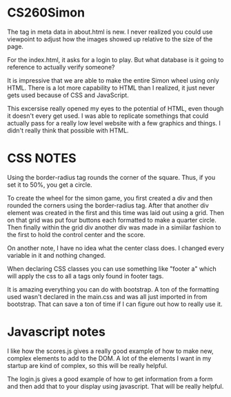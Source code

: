 # CS260Simon
The tag in meta data in about.html is new. I never realized you could use viewpoint to adjust how the images showed up relative to the size of the page. 

For the index.html, it asks for a login to play. But what database is it going to reference to actually verify someone?

It is impressive that we are able to make the entire Simon wheel using only HTML. There is a lot more capability to HTML than I realized, it just never gets used because of CSS and JavaScript. 

This excersise really opened my eyes to the potential of HTML, even though it doesn't every get used. I was able to replicate somethings that could actually pass for a really low level website with a few graphics and things. I didn't really think that possible with HTML. 

# CSS NOTES
Using the border-radius tag rounds the corner of the square. Thus, if you set it to 50%, you get a circle. 

To create the wheel for the simon game, you first created a div and then rounded the corners using the border-radius tag. After that another div element was created in the first and this time was laid out using a grid. Then on that grid was put four buttons each formatted to make a quarter circle. Then finally within the grid div another div was made in a simiilar fashion to the first to hold the control center and the score. 

On another note, I have no idea what the center class does. I changed every variable in it and nothing changed. 

When declaring CSS classes you can use something like "footer a" which will apply the css to all a tags only found in footer tags. 

It is amazing everything you can do with bootstrap. A ton of the formatting used wasn't declared in the main.css and was all just imported in from bootstrap. That can save a ton of time if I can figure out how to really use it. 

# Javascript notes
I like how the scores.js gives a really good example of how to make new, complex elements to add to the DOM. A lot of the elements I want in my startup are kind of complex, so this will be really helpful.

The login.js gives a good example of how to get information from a form and then add that to your display using javascript. That will be really helpful. 
